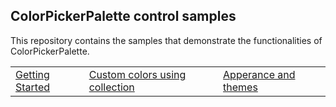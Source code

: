 ## ColorPickerPalette control samples
This repository contains the samples that demonstrate the functionalities of ColorPickerPalette.

<table>
 <tr>
  <td><a href="Samples/Getting-Started">Getting Started</a></td>
  <td><a href="Samples/CustomColors">Custom colors using collection</a></td>
  <td><a href="Samples/Themes">Apperance and themes</a></td>
 </tr>
</table>
